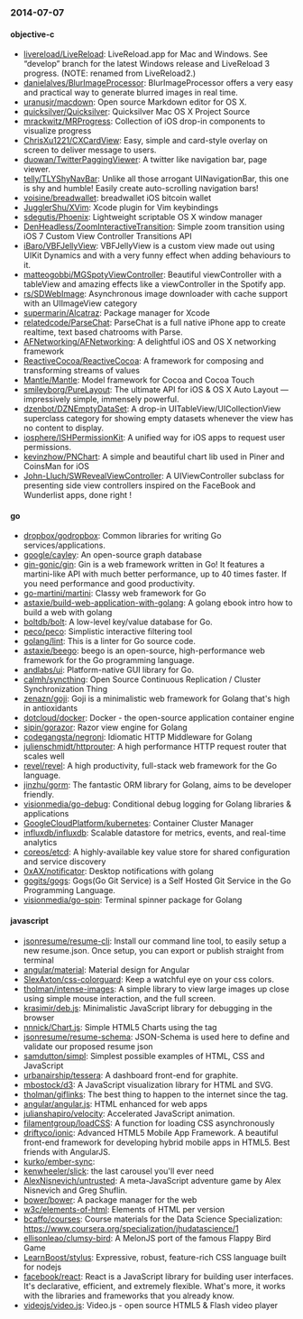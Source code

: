 ### 2014-07-07

#### objective-c
* [livereload/LiveReload](https://github.com/livereload/LiveReload): LiveReload.app for Mac and Windows. See “develop” branch for the latest Windows release and LiveReload 3 progress. (NOTE: renamed from LiveReload2.)
* [danielalves/BlurImageProcessor](https://github.com/danielalves/BlurImageProcessor): BlurImageProcessor offers a very easy and practical way to generate blurred images in real time.
* [uranusjr/macdown](https://github.com/uranusjr/macdown): Open source Markdown editor for OS X.
* [quicksilver/Quicksilver](https://github.com/quicksilver/Quicksilver): Quicksilver Mac OS X Project Source
* [mrackwitz/MRProgress](https://github.com/mrackwitz/MRProgress): Collection of iOS drop-in components to visualize progress
* [ChrisXu1221/CXCardView](https://github.com/ChrisXu1221/CXCardView): Easy, simple and card-style overlay on screen to deliver message to users.
* [duowan/TwitterPaggingViewer](https://github.com/duowan/TwitterPaggingViewer): A twitter like navigation bar, page viewer.
* [telly/TLYShyNavBar](https://github.com/telly/TLYShyNavBar): Unlike all those arrogant UINavigationBar, this one is shy and humble! Easily create auto-scrolling navigation bars!
* [voisine/breadwallet](https://github.com/voisine/breadwallet): breadwallet iOS bitcoin wallet
* [JugglerShu/XVim](https://github.com/JugglerShu/XVim): Xcode plugin for Vim keybindings
* [sdegutis/Phoenix](https://github.com/sdegutis/Phoenix): Lightweight scriptable OS X window manager
* [DenHeadless/ZoomInteractiveTransition](https://github.com/DenHeadless/ZoomInteractiveTransition): Simple zoom transition using iOS 7 Custom View Controller Transitions API
* [iBaro/VBFJellyView](https://github.com/iBaro/VBFJellyView): VBFJellyView is a custom view made out using UIKit Dynamics and with a very funny effect when adding behaviours to it.
* [matteogobbi/MGSpotyViewController](https://github.com/matteogobbi/MGSpotyViewController): Beautiful viewController with a tableView and amazing effects like a viewController in the Spotify app.
* [rs/SDWebImage](https://github.com/rs/SDWebImage): Asynchronous image downloader with cache support with an UIImageView category
* [supermarin/Alcatraz](https://github.com/supermarin/Alcatraz): Package manager for Xcode
* [relatedcode/ParseChat](https://github.com/relatedcode/ParseChat): ParseChat is a full native iPhone app to create realtime, text based chatrooms with Parse.
* [AFNetworking/AFNetworking](https://github.com/AFNetworking/AFNetworking): A delightful iOS and OS X networking framework
* [ReactiveCocoa/ReactiveCocoa](https://github.com/ReactiveCocoa/ReactiveCocoa): A framework for composing and transforming streams of values
* [Mantle/Mantle](https://github.com/Mantle/Mantle): Model framework for Cocoa and Cocoa Touch
* [smileyborg/PureLayout](https://github.com/smileyborg/PureLayout): The ultimate API for iOS & OS X Auto Layout — impressively simple, immensely powerful.
* [dzenbot/DZNEmptyDataSet](https://github.com/dzenbot/DZNEmptyDataSet): A drop-in UITableView/UICollectionView superclass category for showing empty datasets whenever the view has no content to display.
* [iosphere/ISHPermissionKit](https://github.com/iosphere/ISHPermissionKit): A unified way for iOS apps to request user permissions.
* [kevinzhow/PNChart](https://github.com/kevinzhow/PNChart): A simple and beautiful chart lib used in Piner and CoinsMan for iOS
* [John-Lluch/SWRevealViewController](https://github.com/John-Lluch/SWRevealViewController): A UIViewController subclass for presenting side view controllers inspired on the FaceBook and Wunderlist apps, done right !

#### go
* [dropbox/godropbox](https://github.com/dropbox/godropbox): Common libraries for writing Go services/applications.
* [google/cayley](https://github.com/google/cayley): An open-source graph database
* [gin-gonic/gin](https://github.com/gin-gonic/gin): Gin is a web framework written in Go! It features a martini-like API with much better performance, up to 40 times faster. If you need performance and good productivity.
* [go-martini/martini](https://github.com/go-martini/martini): Classy web framework for Go
* [astaxie/build-web-application-with-golang](https://github.com/astaxie/build-web-application-with-golang): A golang ebook intro how to build a web with golang
* [boltdb/bolt](https://github.com/boltdb/bolt): A low-level key/value database for Go.
* [peco/peco](https://github.com/peco/peco): Simplistic interactive filtering tool
* [golang/lint](https://github.com/golang/lint): This is a linter for Go source code.
* [astaxie/beego](https://github.com/astaxie/beego): beego is an open-source, high-performance web framework for the Go programming language.
* [andlabs/ui](https://github.com/andlabs/ui): Platform-native GUI library for Go.
* [calmh/syncthing](https://github.com/calmh/syncthing): Open Source Continuous Replication / Cluster Synchronization Thing
* [zenazn/goji](https://github.com/zenazn/goji): Goji is a minimalistic web framework for Golang that's high in antioxidants
* [dotcloud/docker](https://github.com/dotcloud/docker): Docker - the open-source application container engine
* [sipin/gorazor](https://github.com/sipin/gorazor): Razor view engine for Golang
* [codegangsta/negroni](https://github.com/codegangsta/negroni): Idiomatic HTTP Middleware for Golang
* [julienschmidt/httprouter](https://github.com/julienschmidt/httprouter): A high performance HTTP request router that scales well
* [revel/revel](https://github.com/revel/revel): A high productivity, full-stack web framework for the Go language.
* [jinzhu/gorm](https://github.com/jinzhu/gorm): The fantastic ORM library for Golang, aims to be developer friendly.
* [visionmedia/go-debug](https://github.com/visionmedia/go-debug): Conditional debug logging for Golang libraries & applications
* [GoogleCloudPlatform/kubernetes](https://github.com/GoogleCloudPlatform/kubernetes): Container Cluster Manager
* [influxdb/influxdb](https://github.com/influxdb/influxdb): Scalable datastore for metrics, events, and real-time analytics
* [coreos/etcd](https://github.com/coreos/etcd): A highly-available key value store for shared configuration and service discovery
* [0xAX/notificator](https://github.com/0xAX/notificator): Desktop notifications with golang
* [gogits/gogs](https://github.com/gogits/gogs): Gogs(Go Git Service) is a Self Hosted Git Service in the Go Programming Language.
* [visionmedia/go-spin](https://github.com/visionmedia/go-spin): Terminal spinner package for Golang

#### javascript
* [jsonresume/resume-cli](https://github.com/jsonresume/resume-cli): Install our command line tool, to easily setup a new resume.json. Once setup, you can export or publish straight from terminal
* [angular/material](https://github.com/angular/material): Material design for Angular
* [SlexAxton/css-colorguard](https://github.com/SlexAxton/css-colorguard): Keep a watchful eye on your css colors.
* [tholman/intense-images](https://github.com/tholman/intense-images): A simple library to view large images up close using simple mouse interaction, and the full screen.
* [krasimir/deb.js](https://github.com/krasimir/deb.js): Minimalistic JavaScript library for debugging in the browser
* [nnnick/Chart.js](https://github.com/nnnick/Chart.js): Simple HTML5 Charts using the <canvas> tag
* [jsonresume/resume-schema](https://github.com/jsonresume/resume-schema): JSON-Schema is used here to define and validate our proposed resume json
* [samdutton/simpl](https://github.com/samdutton/simpl): Simplest possible examples of HTML, CSS and JavaScript
* [urbanairship/tessera](https://github.com/urbanairship/tessera): A dashboard front-end for graphite.  
* [mbostock/d3](https://github.com/mbostock/d3): A JavaScript visualization library for HTML and SVG.
* [tholman/giflinks](https://github.com/tholman/giflinks): The best thing to happen to the internet since the <a> tag.
* [angular/angular.js](https://github.com/angular/angular.js): HTML enhanced for web apps
* [julianshapiro/velocity](https://github.com/julianshapiro/velocity): Accelerated JavaScript animation.
* [filamentgroup/loadCSS](https://github.com/filamentgroup/loadCSS): A function for loading CSS asynchronously
* [driftyco/ionic](https://github.com/driftyco/ionic): Advanced HTML5 Mobile App Framework. A beautiful front-end framework for developing hybrid mobile apps in HTML5. Best friends with AngularJS.
* [kurko/ember-sync](https://github.com/kurko/ember-sync): 
* [kenwheeler/slick](https://github.com/kenwheeler/slick): the last carousel you'll ever need
* [AlexNisnevich/untrusted](https://github.com/AlexNisnevich/untrusted): A meta-JavaScript adventure game by Alex Nisnevich and Greg Shuflin.
* [bower/bower](https://github.com/bower/bower): A package manager for the web
* [w3c/elements-of-html](https://github.com/w3c/elements-of-html): Elements of HTML per version
* [bcaffo/courses](https://github.com/bcaffo/courses): Course materials for the Data Science Specialization: https://www.coursera.org/specialization/jhudatascience/1
* [ellisonleao/clumsy-bird](https://github.com/ellisonleao/clumsy-bird): A MelonJS port of the famous Flappy Bird Game
* [LearnBoost/stylus](https://github.com/LearnBoost/stylus): Expressive, robust, feature-rich CSS language built for nodejs
* [facebook/react](https://github.com/facebook/react): React is a JavaScript library for building user interfaces. It's declarative, efficient, and extremely flexible. What's more, it works with the libraries and frameworks that you already know.
* [videojs/video.js](https://github.com/videojs/video.js): Video.js - open source HTML5 & Flash video player
